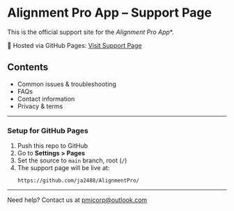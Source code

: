 # Alignment Pro App – Support Page

This is the official support site for the *Alignment Pro App**.

📌 Hosted via GitHub Pages: [Visit Support Page](https://github.com/ja2488/AlignmentPro/)

## Contents

- Common issues & troubleshooting
- FAQs
- Contact information
- Privacy & terms

---

### Setup for GitHub Pages

1. Push this repo to GitHub
2. Go to **Settings > Pages**
3. Set the source to `main` branch, root (`/`)
4. The support page will be live at:
   ```
   https://github.com/ja2488/AlignmentPro/
   ```

---

Need help? Contact us at [pmicorp@outlook.com](mailto:pmicorp@outlook.com)
